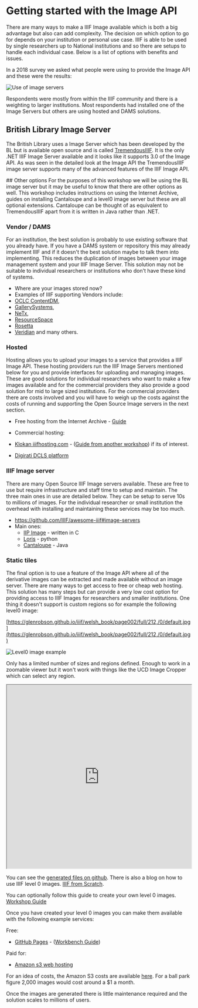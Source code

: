 # Getting started with the Image API

There are many ways to make a IIIF Image available which is both a big advantage but also can add complexity. The decision on which option to go for depends on your institution or personal use case. IIIF is able to be used by single researchers up to National institutions and so there are setups to handle each individual case. Below is a list of options with benefits and issues. 

In a 2018 survey we asked what people were using to provide the Image API and these were the results:

<img src="day-two/image-servers/imgs/img_server_use.png" alt="Use of image servers" class="standout-image"/>

Respondents were mostly from within the IIIF community and there is a weighting to larger institutions. Most respondents had installed one of the Image Servers but others are using hosted and DAMS solutions. 

## British Library Image Server
The British Library uses a Image Server which has been developed by the BL but is available open source and is called [TremendousIIIF](https://github.com/britishlibrary/TremendousIIIF). It is the only .NET IIIF Image Server available and it looks like it supports 3.0 of the Image API. As was seen in the detailed look at the Image API the TremendousIIIF image server supports many of the advanced features of the IIIF Image API. 



## Other options
For the purposes of this workshop we will be using the BL image server but it may be useful to know that there are other options as well. This workshop includes instructions on using the Internet Archive, guides on installing Cantaloupe and a level0 image server but these are all optional extensions. Cantaloupe can be thought of as equivalent to TremendousIIIF apart from it is written in Java rather than .NET. 

### Vendor / DAMS
For an institution, the best solution is probably to use existing software that you already have. If you have a DAMS system or repository this may already implement IIIF and if it doesn't the best solution maybe to talk them into implementing. This reduces the duplication of images between your image management system and your IIIF Image Server. This solution may not be suitable to individual researchers or institutions who don't have these kind of systems. 

 * Where are your images stored now?
 * Examples of IIIF supporting Vendors include:
  * [OCLC ContentDM](https://www.oclc.org/en/contentdm/iiif.html), 
  * [GallerySystems](https://www.gallerysystems.com/iiif-what-is-it-and-what-does-it-do/),
  * [NeTx](https://www.netx.net/blog/iiif_museums_dams),
  * [ResourceSpace](https://www.resourcespace.com/knowledge-base/api/iiif)
  * [Rosetta](https://knowledge.exlibrisgroup.com/Rosetta/Training/What%27s_New_Videos/Rosetta_5-3/IIIF_Image_Viewing)
  * [Veridian](https://veridiansoftware.com/news/veridian-joins-iiif-community/) and many others.

### Hosted
Hosting allows you to upload your images to a service that provides a IIIF Image API. These hosting providers run the IIIF Image Servers mentioned below for you and provide interfaces for uploading and managing images. These are good solutions for individual researchers who want to make a few images available and for the commercial providers they also provide a good solution for mid to large sized institutions. For the commercial providers there are costs involved and you will have to weigh up the costs against the costs of running and supporting the Open Source Image servers in the next section. 

 * Free hosting from the Internet Archive - [Guide](iiif-hosting-ia.md)

 * Commercial hosting:
  * [Klokan iiifhosting.com](https://www.iiifhosting.com/) - ([Guide from another workshop](https://training.iiif.io/iiif-1-day-workshop/image-api/iiif-hosting-saas.html)) if its of interest.
  * [Digirati DCLS platform](https://dlcs.info/)

### IIIF Image server
There are many Open Source IIIF Image servers available. These are free to use but require infrastructure and staff time to setup and maintain. The three main ones in use are detailed below. They can be setup to serve 10s to millions of images. For the individual researcher or small institution the overhead with installing and maintaining these services may be too much. 

 * https://github.com/IIIF/awesome-iiif#image-servers
 * Main ones: 
   * [IIP Image](https://iipimage.sourceforge.io/) - written in C
   * [Loris](https://github.com/loris-imageserver/loris) - python
   * [Cantaloupe](https://cantaloupe-project.github.io/) - Java

### Static tiles
The final option is to use a feature of the Image API where all of the derivative images can be extracted and made available without an image server. There are many ways to get access to free or cheap web hosting. This solution has many steps but can provide a very low cost option for providing access to IIIF Images for researchers and smaller institutions. One thing it doesn't support is custom regions so for example the following level0 image:
 
 [https://glenrobson.github.io/iiif/welsh_book/page002/full/212,/0/default.jpg](https://glenrobson.github.io/iiif/welsh_book/page002/full/212,/0/default.jpg)

 ![Level0 image example](https://glenrobson.github.io/iiif/welsh_book/page002/full/212,/0/default.jpg)

Only has a limited number of sizes and regions defined. Enough to work in a zoomable viewer but it won't work with things like the UCD Image Cropper which can select any region. 

<iframe src="https://iiif.gdmrdigital.com/openseadragon/index.html?image=https://glenrobson.github.io/iiif/welsh_book/page002/info.json" width="100%" height="500px"></iframe>

You can see the [generated files on github](https://github.com/glenrobson/glenrobson.github.io/tree/master/iiif/welsh_book/page002/). There is also a blog on how to use IIIF level 0 images. [IIIF from Scratch](https://glenrobson.github.io/iiif/2018/01/12/iiif-from-scrtach.html). 

You can optionally follow this guide to create your own level 0 images. [Workshop Guide](level0-workbench.md)

Once you have created your level 0 images you can make them available with the following example services:

Free:
 * [GitHub Pages](https://pages.github.com/) - ([Workbench Guide](level0-workbench.md))

Paid for:
 * [Amazon s3 web hosting](https://docs.aws.amazon.com/AmazonS3/latest/dev/WebsiteHosting.html)

For an idea of costs, the Amazon S3 costs are available [here](https://aws.amazon.com/s3/pricing/). For a ball park figure 2,000 images would cost around a $1 a month. 

Once the images are generated there is little maintenance required and the solution scales to millions of users. 
